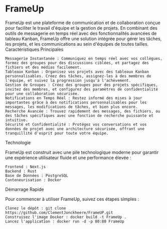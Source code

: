 # FrameUp

FrameUp est une plateforme de communication et de collaboration conçue pour faciliter le travail d'équipe et la gestion de projets. En combinant des outils de messagerie en temps réel avec des fonctionnalités avancées de tableau Kanban, FrameUp offre une solution intégrée pour gérer les tâches, les projets, et les communications au sein d'équipes de toutes tailles.
Caractéristiques Principales

    Messagerie Instantanée : Communiquez en temps réel avec vos collègues, formez des groupes pour des discussions ciblées, et partagez des fichiers et des médias facilement.
    Tableaux Kanban : Organisez vos projets avec des tableaux Kanban personnalisables. Créez des tâches, assignez-les à des membres de l'équipe, et suivez la progression jusqu'à l'achèvement.
    Gestion de Groupes : Créez des groupes pour des projets spécifiques, invitez des membres, et configurez des paramètres de confidentialité pour une collaboration sécurisée.
    Notifications en Temps Réel : Restez informé des mises à jour importantes grâce à des notifications personnalisables pour les messages, les modifications de tâches, et bien plus encore.
    Recherche Avancée : Trouvez rapidement des messages, des fichiers, ou des tâches spécifiques avec une fonction de recherche puissante et intuitive.
    Sécurité et Confidentialité : Protégez vos conversations et vos données de projet avec une architecture sécurisée, offrant une tranquillité d'esprit pour toute votre équipe.

Technologie

FrameUp est construit avec une pile technologique moderne pour garantir une expérience utilisateur fluide et une performance élevée :

    Frontend : Next.js 
    Backend : Rust
    Base de Données : PostgreSQL
    Conteneurisation : Docker

Démarrage Rapide

Pour commencer à utiliser FrameUp, suivez ces étapes simples :

    Clonez le dépôt : git clone https://github.com/ClementJonckheere/FrameUP.git
    Construisez l'image Docker : docker build -t FrameUp .
    Lancez l'application : docker run -d -p 80:80 FrameUp
